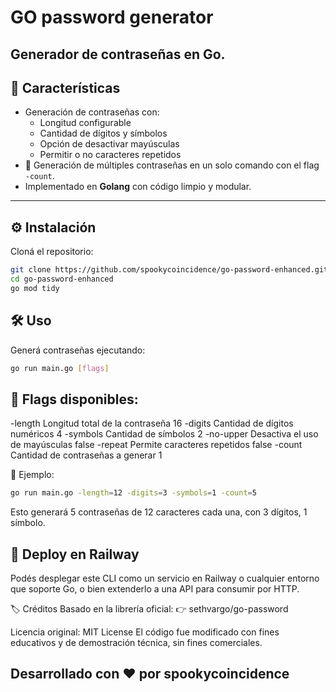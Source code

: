# GO password generator

Generador de contraseñas en Go.  
---

## 🚀 Características

- Generación de contraseñas con:
  - Longitud configurable
  - Cantidad de dígitos y símbolos
  - Opción de desactivar mayúsculas
  - Permitir o no caracteres repetidos
- 🔁 Generación de múltiples contraseñas en un solo comando con el flag `-count`.
- Implementado en **Golang** con código limpio y modular.

---

## ⚙️ Instalación

Cloná el repositorio:

```bash
git clone https://github.com/spookycoincidence/go-password-enhanced.git
cd go-password-enhanced
go mod tidy
```

## 🛠️ Uso
Generá contraseñas ejecutando:

```bash
go run main.go [flags]
```

## 🔧 Flags disponibles:

-length	   Longitud total de la contraseña	  16
-digits	   Cantidad de dígitos numéricos	    4
-symbols	 Cantidad de símbolos	              2
-no-upper	 Desactiva el uso de mayúsculas	    false
-repeat	   Permite caracteres repetidos	      false
-count	   Cantidad de contraseñas a generar	1


📌 Ejemplo:
```bash
go run main.go -length=12 -digits=3 -symbols=1 -count=5
```

Esto generará 5 contraseñas de 12 caracteres cada una, con 3 dígitos, 1 símbolo.

## 🚀 Deploy en Railway
Podés desplegar este CLI como un servicio en Railway o cualquier entorno que soporte Go, o bien extenderlo a una API para consumir por HTTP.

🏷 Créditos
Basado en la librería oficial:
👉 sethvargo/go-password

Licencia original: MIT License
El código fue modificado con fines educativos y de demostración técnica, sin fines comerciales.


## Desarrollado con ❤️ por spookycoincidence
